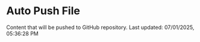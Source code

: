 # Auto Push File

Content that will be pushed to GitHub repository.
Last updated: 07/01/2025, 05:36:28 PM